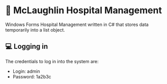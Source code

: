 # 🏥 McLaughlin Hospital Management

Windows Forms Hospital Management written in C# that stores data temporarily into a list object.

## 💻 Logging in

The credentials to log in into the system are: 
- Login: admin
- Password: 1a2b3c
